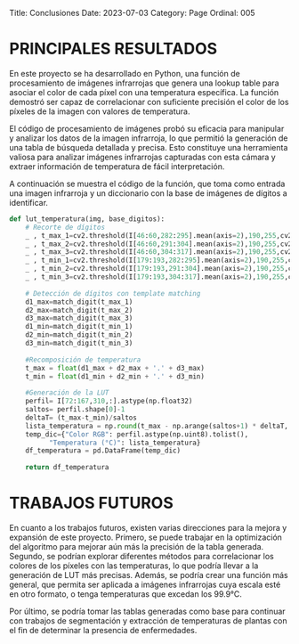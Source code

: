 Title: Conclusiones
Date: 2023-07-03
Category: Page
Ordinal: 005


# PRINCIPALES RESULTADOS

En este proyecto se ha desarrollado en Python, una función de procesamiento de imágenes infrarrojas que genera una lookup table para asociar el color de cada píxel con una temperatura específica. La función demostró ser capaz de correlacionar con suficiente precisión el color de los píxeles de la imagen con valores de temperatura.

El código de procesamiento de imágenes probó su eficacia para manipular y analizar los datos de la imagen infrarroja, lo que permitió la generación de una tabla de búsqueda detallada y precisa. Esto constituye una herramienta valiosa para analizar imágenes infrarrojas capturadas con esta cámara y extraer información de temperatura de fácil interpretación.

A continuación se muestra el código de la función, que toma como entrada una imagen infrarroja y un diccionario con la base de imágenes de dígitos a identificar.

``` python
def lut_temperatura(img, base_digitos):
    # Recorte de dígitos
    _ , t_max_1=cv2.threshold(I[46:60,282:295].mean(axis=2),190,255,cv2.THRESH_BINARY_INV) 
    _ , t_max_2=cv2.threshold(I[46:60,291:304].mean(axis=2),190,255,cv2.THRESH_BINARY_INV) 
    _ , t_max_3=cv2.threshold(I[46:60,304:317].mean(axis=2),190,255,cv2.THRESH_BINARY_INV) 
    _ , t_min_1=cv2.threshold(I[179:193,282:295].mean(axis=2),190,255,cv2.THRESH_BINARY_INV) 
    _ , t_min_2=cv2.threshold(I[179:193,291:304].mean(axis=2),190,255,cv2.THRESH_BINARY_INV) 
    _ , t_min_3=cv2.threshold(I[179:193,304:317].mean(axis=2),190,255,cv2.THRESH_BINARY_INV)
    
    # Detección de dígitos con template matching
    d1_max=match_digit(t_max_1)
    d2_max=match_digit(t_max_2)
    d3_max=match_digit(t_max_3)
    d1_min=match_digit(t_min_1)
    d2_min=match_digit(t_min_2)
    d3_min=match_digit(t_min_3)
    
    #Recomposición de temperatura
    t_max = float(d1_max + d2_max + '.' + d3_max)
    t_min = float(d1_min + d2_min + '.' + d3_min)
    
    #Generación de la LUT
    perfil= I[72:167,310,:].astype(np.float32)
    saltos= perfil.shape[0]-1
    deltaT= (t_max-t_min)/saltos
    lista_temperatura = np.round(t_max - np.arange(saltos+1) * deltaT, 2)
    temp_dic={"Color RGB": perfil.astype(np.uint8).tolist(),
          "Temperatura (°C)": lista_temperatura}
    df_temperatura = pd.DataFrame(temp_dic)
    
    return df_temperatura

```

# TRABAJOS FUTUROS

En cuanto a los trabajos futuros, existen varias direcciones para la mejora y expansión de este proyecto. Primero, se puede trabajar en la optimización del algoritmo para mejorar aún más la precisión de la tabla generada. Segundo, se podrían explorar diferentes métodos para correlacionar los colores de los píxeles con las temperaturas, lo que podría llevar a la generación de LUT más precisas. Además, se podría crear una función más general, que permita ser aplicada a imágenes infrarrojas cuya escala esté en otro formato, o tenga temperaturas que excedan los 99.9°C.

Por último, se podría tomar las tablas generadas como base para continuar con trabajos de segmentación y extracción de temperaturas de plantas con el fin de determinar la presencia de enfermedades.
